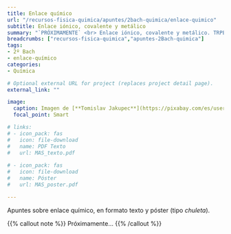 ```yaml
---
title: Enlace químico
url: "/recursos-fisica-quimica/apuntes/2bach-quimica/enlace-quimico"
subtitle: Enlace iónico, covalente y metálico
summary: "`PRÓXIMAMENTE` <br> Enlace iónico, covalente y metálico. TRPECV y TEV."
breadcrumbs: ["recursos-fisica-quimica","apuntes-2Bach-quimica"]
tags:
- 2º Bach
- enlace-químico
categories:
- Química

# Optional external URL for project (replaces project detail page).
external_link: ""

image:
  caption: Imagen de [**Tomislav Jakupec**](https://pixabay.com/es/users/tommyvideo-3092371/) en [Pixabay](https://pixabay.com/es/)
  focal_point: Smart

# links:
# - icon_pack: fas
#   icon: file-download
#   name: PDF Texto
#   url: MAS_texto.pdf
  
# - icon_pack: fas
#   icon: file-download
#   name: Póster
#   url: MAS_poster.pdf

---
```


Apuntes sobre enlace químico, en formato texto y póster (tipo _chuleta_).

{{% callout note %}}
Próximamente...
{{% /callout %}}